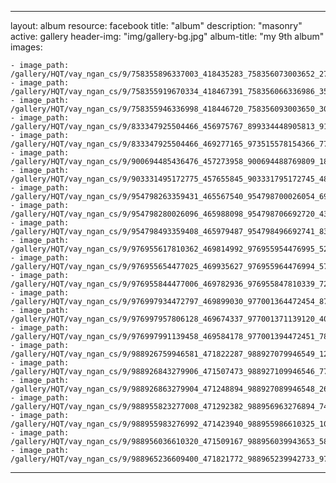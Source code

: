
---
layout: album
resource: facebook
title: "album"
description: "masonry"
active: gallery
header-img: "img/gallery-bg.jpg"
album-title: "my 9th album"
images:
    
    - image_path: /gallery/HQT/vay_ngan_cs/9/758355896337003_418435283_758356073003652_2730168616024190197_n.jpg
    - image_path: /gallery/HQT/vay_ngan_cs/9/758355919670334_418467391_758356066336986_3552601106583729925_n.jpg
    - image_path: /gallery/HQT/vay_ngan_cs/9/758355946336998_418446720_758356093003650_3019168739055105476_n.jpg
    - image_path: /gallery/HQT/vay_ngan_cs/9/833347925504466_456975767_899334448905813_9117757291126577608_n.jpg
    - image_path: /gallery/HQT/vay_ngan_cs/9/833347925504466_469277165_973515578154366_7752429464725212785_n.jpg
    - image_path: /gallery/HQT/vay_ngan_cs/9/900694485436476_457273958_900694488769809_1803033429369846586_n.jpg
    - image_path: /gallery/HQT/vay_ngan_cs/9/903331495172775_457655845_903331795172745_4830541765104371211_n.jpg
    - image_path: /gallery/HQT/vay_ngan_cs/9/954798263359431_465567540_954798700026054_6939023389763437756_n.jpg
    - image_path: /gallery/HQT/vay_ngan_cs/9/954798280026096_465988098_954798706692720_4356436952684141792_n.jpg
    - image_path: /gallery/HQT/vay_ngan_cs/9/954798493359408_465979487_954798496692741_8305399919528761316_n.jpg
    - image_path: /gallery/HQT/vay_ngan_cs/9/976955617810362_469814992_976955954476995_5269383102367417807_n.jpg
    - image_path: /gallery/HQT/vay_ngan_cs/9/976955654477025_469935627_976955964476994_5753775032197818265_n.jpg
    - image_path: /gallery/HQT/vay_ngan_cs/9/976955844477006_469782936_976955847810339_7299561097766693453_n.jpg
    - image_path: /gallery/HQT/vay_ngan_cs/9/976997934472797_469899030_977001364472454_8722855299375119693_n.jpg
    - image_path: /gallery/HQT/vay_ngan_cs/9/976997957806128_469674337_977001371139120_4036650105701175490_n.jpg
    - image_path: /gallery/HQT/vay_ngan_cs/9/976997991139458_469584178_977001394472451_7895224538621853151_n.jpg
    - image_path: /gallery/HQT/vay_ngan_cs/9/988926759946581_471822287_988927079946549_1231828451564773047_n.jpg
    - image_path: /gallery/HQT/vay_ngan_cs/9/988926843279906_471507473_988927109946546_7725046011363701249_n.jpg
    - image_path: /gallery/HQT/vay_ngan_cs/9/988926863279904_471248894_988927089946548_2621679969227020586_n.jpg
    - image_path: /gallery/HQT/vay_ngan_cs/9/988955823277008_471292382_988956963276894_7460687395596692495_n.jpg
    - image_path: /gallery/HQT/vay_ngan_cs/9/988955983276992_471423940_988955986610325_100578628836027864_n.jpg
    - image_path: /gallery/HQT/vay_ngan_cs/9/988956036610320_471509167_988956039943653_5803786109648968321_n.jpg
    - image_path: /gallery/HQT/vay_ngan_cs/9/988965236609400_471821772_988965239942733_975118207681693075_n.jpg
---